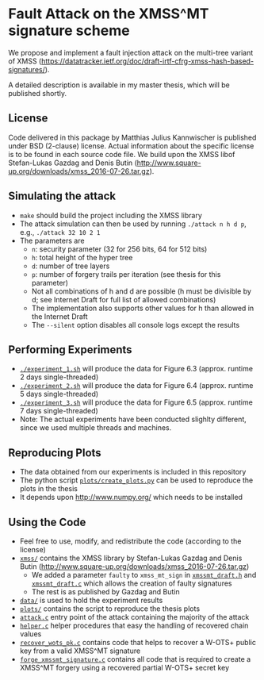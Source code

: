# Fault Attack on the XMSS^MT signature scheme
We propose and implement a fault injection attack on the multi-tree variant of XMSS (https://datatracker.ietf.org/doc/draft-irtf-cfrg-xmss-hash-based-signatures/).

A detailed description is available in my master thesis, which will be published shortly.


## License
Code delivered in this package by Matthias Julius Kannwischer is published under BSD (2-clause) license. Actual information about the specific license is to be found in each source code file.
We build upon the XMSS libof Stefan-Lukas Gazdag and Denis Butin (http://www.square-up.org/downloads/xmss_2016-07-26.tar.gz).

## Simulating the attack
- `make` should build the project including the XMSS library
- The attack simulation can then be used by running `./attack n h d p`, e.g., `./attack 32 10 2 1`
- The parameters are
  - `n`: security parameter (32 for 256 bits, 64 for 512 bits)
  - `h`: total height of the hyper tree
  - `d`: number of tree layers
  - `p`: number of forgery trails per iteration (see thesis for this parameter)
  - Not all combinations of h and d are possible (h must be divisible by d; see Internet Draft for full list of allowed combinations)
  - The implementation also supports other values for h than allowed in the Internet Draft
  - The `--silent` option disables all console logs except the results

## Performing Experiments
- [`./experiment_1.sh`](experiment_1.sh) will produce the data for Figure 6.3 (approx. runtime 2 days single-threaded)
- [`./experiment_2.sh`](experiment_2.sh) will produce the data for Figure 6.4 (approx. runtime 5 days single-threaded)
- [`./experiment_3.sh`](experiment_3.sh) will produce the data for Figure 6.5 (approx. runtime 7 days single-threaded)
- Note: The actual experiments have been conducted slighlty different, since we used multiple threads and machines. 

## Reproducing Plots
 - The data obtained from our experiments is included in this repository
 - The python script [`plots/create_plots.py`](plots/create_plots.py) can be used to reproduce the plots in the thesis
 - It depends upon http://www.numpy.org/ which needs to be installed

## Using the Code
 - Feel free to use, modify, and redistribute the code (according to the license)
 - [`xmss/`](xmss/) contains the XMSS library by Stefan-Lukas Gazdag and Denis Butin (http://www.square-up.org/downloads/xmss_2016-07-26.tar.gz)
   - We added a parameter `faulty` to `xmss_mt_sign` in [`xmssmt_draft.h`](xmss/xmssmt_draft.h) and [`xmssmt_draft.c`](xmss/xmssmt_draft.c) which allows the creation of faulty signatures
   - The rest is as published by Gazdag and Butin
 - [`data/`](data/) is used to hold the experiment results
 - [`plots/`](plots/) contains the script to reproduce the thesis plots
 - [`attack.c`](attack.c) entry point of the attack containing the majority of the attack
 - [`helper.c`](helper.c) helper procedures that easy the handling of recovered chain values
 - [`recover_wots_pk.c`](recover_wots_pk.c) contains code that helps to recover a W-OTS+ public key from a valid XMSS^MT signature
 - [`forge_xmssmt_signature.c`](forge_xmssmt_signature.c) contains all code that is required to create a XMSS^MT forgery using a recovered partial W-OTS+ secret key
